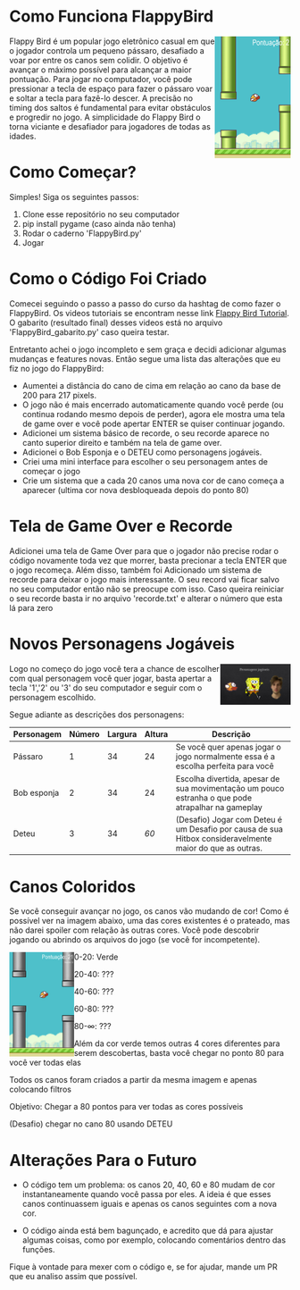 # Como Funciona FlappyBird

<img align="right" src="pics/Flappy2.png" width="27%" >
Flappy Bird é um popular jogo eletrônico casual em que o jogador controla um pequeno pássaro, desafiado a voar por entre os canos sem colidir. O objetivo é avançar o máximo possível para alcançar a maior pontuação. Para jogar no computador, você pode pressionar a tecla de espaço para fazer o pássaro voar e soltar a tecla para fazê-lo descer. A precisão no timing dos saltos é fundamental para evitar obstáculos e progredir no jogo. A simplicidade do Flappy Bird o torna viciante e desafiador para jogadores de todas as idades.

# Como Começar?
Simples! Siga os seguintes passos:

1.  Clone esse repositório no seu computador
2.  pip install pygame (caso ainda não tenha)
3.  Rodar o caderno 'FlappyBird.py'
4.  Jogar

# Como o Código Foi Criado

Comecei seguindo o passo a passo do curso da hashtag de como fazer o FlappyBird. Os videos tutoriais se encontram nesse link [Flappy Bird Tutorial](https://pages.hashtagtreinamentos.com/minicurso-python-criacaojogos-obrigado?blog=1n4033rer&video=3dep762tr). O gabarito (resultado final) desses videos está no arquivo 'FlappyBird_gabarito.py' caso queira testar.

Entretanto achei o jogo incompleto e sem graça e decidi adicionar algumas mudanças e features novas. Então segue uma lista das alterações que eu fiz no jogo do FlappyBird:
- Aumentei a distância do cano de cima em relação ao cano da base de 200 para 217 pixels.
- O jogo não é mais encerrado automaticamente quando você perde (ou continua rodando mesmo depois de perder), agora ele mostra uma tela de game over e você pode apertar ENTER se quiser continuar jogando.
- Adicionei um sistema básico de recorde, o seu recorde aparece no canto superior direito e também na tela de game over.
- Adicionei o Bob Esponja e o DETEU como personagens jogáveis.
- Criei uma mini interface para escolher o seu personagem antes de começar o jogo
- Crie um sistema que a cada 20 canos uma nova cor de cano começa a aparecer (ultima cor nova desbloqueada depois do ponto 80)

# Tela de Game Over e Recorde

Adicionei uma tela de Game Over para que o jogador não precise rodar o código novamente toda vez que morrer, basta precionar a tecla ENTER que o jogo recomeça. Além disso,
também foi Adicionado um sistema de recorde para deixar o jogo mais interessante. O seu record vai ficar salvo no seu computador então não se preocupe com isso. Caso queira reiniciar o seu recorde basta ir no arquivo 'recorde.txt' e alterar o número que esta lá para zero

# Novos Personagens Jogáveis
<img  align= "right" src="pics/Personagens Jogaveis.png" width="25%" >

Logo no começo do jogo você tera a chance de escolher com qual personagem você quer jogar, basta apertar a tecla '1','2' ou '3' do seu computador e seguir com o personagem escolhido.

Segue adiante as descrições dos personagens:


| Personagem |  Número |  Largura | Altura | Descrição | 
| -- | -- | -- | -- | -- | 
| Pássaro | 1 | 34 | 24 | Se você quer apenas jogar o jogo normalmente essa é a escolha perfeita para você |
| Bob esponja | 2 | 34 | 24 | Escolha divertida, apesar de sua movimentação um pouco estranha o que pode atrapalhar na gameplay |
| Deteu | 3 | 34 | *60* | (Desafio) Jogar com Deteu é um Desafio por causa de sua Hitbox consideravelmente maior do que as outras. |

# Canos Coloridos

Se você conseguir avançar no jogo, os canos vão mudando de cor! Como é possível ver na imagem abaixo, uma das cores existentes é o prateado, mas não darei spoiler com relação às outras cores. Você pode descobrir jogando ou abrindo os arquivos do jogo (se você for incompetente).

<img  align= "Left" src="pics/Coloridos.png" width="23%" >

0-20: Verde

20-40: ???

40-60: ???

60-80: ???

80-∞: ???

Além da cor verde temos outras 4 cores diferentes para serem descobertas, basta você chegar no ponto 80 para você ver todas elas

Todos os canos foram criados a partir da mesma imagem e apenas colocando filtros

Objetivo: Chegar a 80 pontos para ver todas as cores possíveis

(Desafio) chegar no cano 80 usando DETEU


# Alterações Para o Futuro

* O código tem um problema: os canos 20, 40, 60 e 80 mudam de cor instantaneamente quando você passa por eles. A ideia é que esses canos continuassem iguais e apenas os canos seguintes com a nova cor.

* O código ainda está bem bagunçado, e acredito que dá para ajustar algumas coisas, como por exemplo, colocando comentários dentro das funções.

Fique à vontade para mexer com o código e, se for ajudar, mande um PR que eu analiso assim que possível.






